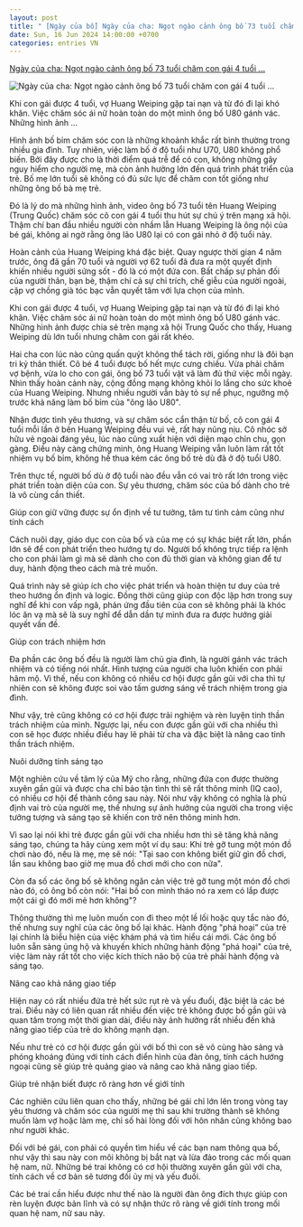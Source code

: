 ```yaml
---
layout: post
title: " [Ngày của bố] Ngày của cha: Ngọt ngào cảnh ông bố 73 tuổi chăm con gái 4 tuổi ..."
date: Sun, 16 Jun 2024 14:00:00 +0700
categories: entries VN
---
```

[Ngày của cha: Ngọt ngào cảnh ông bố 73 tuổi chăm con gái 4 tuổi ...](https://eva.vn/nuoi-con/ngay-cua-cha-ngot-ngao-canh-ong-bo-73-tuoi-cham-con-gai-4-tuoi-bi-nhieu-nguoi-nham-la-ong-noi-cua-con-c13a598574.html)

![Ngày của cha: Ngọt ngào cảnh ông bố 73 tuổi chăm con gái 4 tuổi ...](https://cdn.eva.vn/upload/2-2024/images/2024-06-14/img-social-uploadbtv-ava-mxh-tha--ng-6-la--m-me----18--0-48-1718335760-677-width1200height628-watermark.jpg)

Khi con gái được 4 tuổi, vợ Huang Weiping gặp tai nạn và từ đó đi lại khó khăn. Việc chăm sóc ái nữ hoàn toàn do một mình ông bố U80 gánh vác. Những hình ảnh ...

Hình ảnh bố bỉm chăm sóc con là những khoảnh khắc rất bình thường trong nhiều gia đình. Tuy nhiên, việc làm bố ở độ tuổi như U70, U80 không phổ biến. Bởi đây được cho là thời điểm quá trễ để có con, không những gây nguy hiểm cho người mẹ, mà còn ảnh hưởng lớn đến quá trình phát triển của trẻ. Bố mẹ lớn tuổi sẽ không có đủ sức lực để chăm con tốt giống như những ông bố bà mẹ trẻ.

Đó là lý do mà những hình ảnh, video ông bố 73 tuổi tên Huang Weiping (Trung Quốc) chăm sóc cô con gái 4 tuổi thu hút sự chú ý trên mạng xã hội. Thậm chí ban đầu nhiều người còn nhầm lẫn Huang Weiping là ông nội của bé gái, không ai ngờ rằng ông lão U80 lại có con gái nhỏ ở độ tuổi này.

Hoàn cảnh của Huang Weiping khá đặc biệt. Quay ngược thời gian 4 năm trước, ông đã gần 70 tuổi và người vợ 62 tuổi đã đưa ra một quyết định khiến nhiều người sửng sốt - đó là có một đứa con. Bất chấp sự phản đối của người thân, bạn bè, thậm chí cả sự chỉ trích, chế giễu của người ngoài, cặp vợ chồng già tóc bạc vẫn quyết tâm với lựa chọn của mình.

Khi con gái được 4 tuổi, vợ Huang Weiping gặp tai nạn và từ đó đi lại khó khăn. Việc chăm sóc ái nữ hoàn toàn do một mình ông bố U80 gánh vác. Những hình ảnh được chia sẻ trên mạng xã hội Trung Quốc cho thấy, Huang Weiping dù lớn tuổi nhưng chăm con gái rất khéo.

Hai cha con lúc nào cũng quấn quýt không thể tách rời, giống như là đôi bạn tri kỷ thân thiết. Cô bé 4 tuổi được bố hết mực cưng chiều. Vừa phải chăm vợ bệnh, vừa lo cho con gái, ông bố 73 tuổi vật vã làm đủ thứ việc mỗi ngày. Nhìn thấy hoàn cảnh này, cộng đồng mạng không khỏi lo lắng cho sức khoẻ của Huang Weiping. Nhưng nhiều người vẫn bày tỏ sự nể phục, ngưỡng mộ trước khả năng làm bố bỉm của "ông lão U80".

Nhận được tình yêu thương, và sự chăm sóc cẩn thận từ bố, cô con gái 4 tuổi mỗi lần ở bên Huang Weiping đều vui vẻ, rất hay nũng nịu. Cô nhóc sở hữu vẻ ngoài đáng yêu, lúc nào cũng xuất hiện với diện mạo chỉn chu, gọn gàng. Điều này càng chứng minh, ông Huang Weiping vẫn luôn làm rất tốt nhiệm vụ bố bỉm, không hề thua kém các ông bố trẻ dù đã ở độ tuổi U80.

Trên thực tế, người bố dù ở độ tuổi nào đều vẫn có vai trò rất lớn trong việc phát triển toàn diện của con. Sự yêu thương, chăm sóc của bố dành cho trẻ là vô cùng cần thiết.

Giúp con giữ vững được sự ổn định về tư tưởng, tâm tư tình cảm cũng như tính cách

Cách nuôi dạy, giáo dục con của bố và của mẹ có sự khác biệt rất lớn, phần lớn sẽ để con phát triển theo hướng tự do. Người bố không trực tiếp ra lệnh cho con phải làm gì mà sẽ dành cho con đủ thời gian và không gian để tư duy, hành động theo cách mà trẻ muốn.

Quá trình này sẽ giúp ích cho việc phát triển và hoàn thiện tư duy của trẻ theo hướng ổn định và logic. Đồng thời cũng giúp con độc lập hơn trong suy nghĩ để khi con vấp ngã, phản ứng đầu tiên của con sẽ không phải là khóc lóc ăn vạ mà sẽ là suy nghĩ để dẫn dần tự mình đưa ra được hướng giải quyết vấn đề.

Giúp con trách nhiệm hơn

Đa phần các ông bố đều là người làm chủ gia đình, là người gánh vác trách nhiệm và có tiếng nói nhất. Hình tượng của người cha luôn khiến con phải hâm mộ. Vì thế, nếu con không có nhiều cơ hội được gần gũi với cha thì tự nhiên con sẽ không được soi vào tấm gương sáng về trách nhiệm trong gia đình.

Như vậy, trẻ cũng không có cơ hội được trải nghiệm và rèn luyện tinh thần trách nhiệm của mình. Ngược lại, nếu con được gần gũi với cha nhiều thì con sẽ học được nhiều điều hay lẽ phải từ cha và đặc biệt là nâng cao tinh thần trách nhiệm.

Nuôi dưỡng tính sáng tạo

Một nghiên cứu về tâm lý của Mỹ cho rằng, những đứa con được thường xuyên gần gũi và được cha chỉ bảo tận tình thì sẽ rất thông minh (IQ cao), có nhiều cơ hội để thành công sau này. Nói như vậy không có nghĩa là phủ định vai trò của người mẹ, thế nhưng sự ảnh hưởng của người cha trong việc tưởng tượng và sáng tạo sẽ khiến con trở nên thông minh hơn.

Vì sao lại nói khi trẻ được gần gũi với cha nhiều hơn thì sẽ tăng khả năng sáng tạo, chúng ta hãy cùng xem một ví dụ sau: Khi trẻ gỡ tung một món đồ chơi nào đó, nếu là mẹ, mẹ sẽ nói: "Tại sao con không biết giữ gìn đồ chơi, lần sau không bao giờ mẹ mua đồ chơi mới cho con nữa".

Còn đa số các ông bố sẽ không ngăn cản việc trẻ gỡ tung một món đồ chơi nào đó, có ông bố còn nói: "Hai bố con mình tháo nó ra xem có lắp được một cái gì đó mới mẻ hơn không"?

Thông thường thì mẹ luôn muốn con đi theo một lề lối hoặc quy tắc nào đó, thế nhưng suy nghĩ của các ông bố lại khác. Hành động "phá hoại” của trẻ lại chính là biểu hiện của việc khám phá và tìm hiểu cái mới. Các ông bố luôn sẵn sàng ủng hộ và khuyến khích những hành động "phá hoại" của trẻ, việc làm này rất tốt cho việc kích thích não bộ của trẻ phải hành động và sáng tạo.

Nâng cao khả năng giao tiếp

Hiện nay có rất nhiều đứa trẻ hết sức rụt rè và yếu đuối, đặc biệt là các bé trai. Điều này có liên quan rất nhiều đến việc trẻ không được bố gần gũi và quan tâm trong một thời gian dài, điều này ảnh hưởng rất nhiều đến khả năng giao tiếp của trẻ do không mạnh dạn.

Nếu như trẻ có cơ hội được gần gũi với bố thì con sẽ vô cùng hào sảng và phóng khoáng đúng với tính cách điển hình của đàn ông, tính cách hướng ngoại cũng sẽ giúp trẻ quảng giao và nâng cao khả năng giao tiếp.

Giúp trẻ nhận biết được rõ ràng hơn về giới tính

Các nghiên cứu liên quan cho thấy, những bé gái chỉ lớn lên trong vòng tay yêu thương và chăm sóc của người mẹ thì sau khi trường thành sẽ không muốn làm vợ hoặc làm mẹ, chỉ số hài lòng đối với hôn nhân cũng không bao như người khác.

Đối với bé gái, con phải có quyền tìm hiểu về các bạn nam thông qua bố, như vậy thì sau này con môi không bị bắt nạt và lừa đảo trong các mối quan hệ nam, nữ. Những bé trai không có cơ hội thường xuyên gần gũi với cha, tính cách về cơ bản sẽ tương đối ủy mị và yếu đuối.

Các bé trai cần hiểu được như thế nào là người đàn ông đích thực giúp con rèn luyện được bản lĩnh và có sự nhận thức rõ ràng về giới tính trong mối quan hệ nam, nữ sau này.

